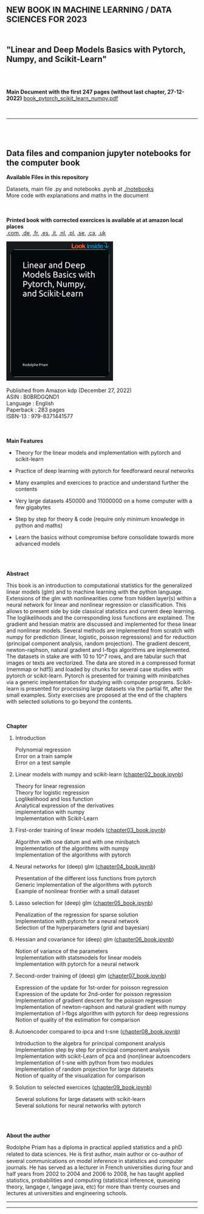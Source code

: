 ## NEW BOOK IN MACHINE LEARNING / DATA SCIENCES  FOR 2023 <br />  <br />

## "Linear and Deep Models Basics with Pytorch, Numpy, and Scikit-Learn" <br />
 <br />
 <br />
 
 
 **Main Document with the first 247 pages (without last chapter, 27-12-2022)** [book_pytorch_scikit_learn_numpy.pdf](./text/book_pytorch_scikit_learn_numpy.pdf) <br />
 
 <br />
 <hr> 
 <br />
 <br />

## Data files and companion jupyter notebooks for the computer book <br />


 **Available Files in this repository**  <br />

 Datasets, main file .py and notebooks .pynb at [./notebooks](./notebooks) <br />
 More code with explanations and maths in the document <br />
 <br />
 <br />
 
 
**Printed book with corrected exercices is available at at amazon local places** <br />
     [.com](https://www.amazon.de/dp/B0BRDGQND1), 
     [.de](https://www.amazon.de/dp/B0BRDGQND1), 
     [.fr](https://www.amazon.fr/dp/B0BRDGQND1), 
     [.es](https://www.amazon.es/dp/B0BRDGQND1), 
     [.it](https://www.amazon.it/dp/B0BRDGQND1), 
     [.nl](https://www.amazon.nl/dp/B0BRDGQND1), 
     [.pl](https://www.amazon.es/pl/B0BRDGQND1), 
     [.se](https://www.amazon.es/se/B0BRDGQND1), 
     [.ca](https://www.amazon.ca/dp/B0BRDGQND1),
     [.uk](https://www.amazon.uk/dp/B0BRDGQND1) <br />

[![Cover book](./text/cover.png)](https://www.amazon.com/dp/B0BRDGQND1) 

Published from Amazon kdp (December 27, 2022) <br />
ASIN : B0BRDGQND1 <br />
Language : English <br />
Paperback : 283 pages <br />
ISBN-13 : 979-8371441577 <br />
<br />
<br />

**Main Features** <br />

- Theory for the linear models and implementation with pytorch and scikit-learn  <br />

- Practice of deep learning with pytorch for feedforward neural networks <br />

- Many examples and exercices to practice and understand further the contents <br />

- Very large datasets 450000 and 11000000 on a home computer with a few gigabytes  <br />

- Step by step for theory & code (require only minimum knowledge in python and maths)  <br />

- Learn the basics without compromise before consolidate towards more advanced models <br />

 <br />
 <br />

**Abstract**  <br />

This book is an introduction to computational statistics for the generalized linear models (glm) and to machine learning with the python language. Extensions of the glm with nonlinearities come from hidden layer(s) within a neural network for linear and nonlinear regression or classification. This allows to present side by side classical statistics and current deep learning. The loglikelihoods and the corresponding loss functions are explained. The gradient and hessian matrix are discussed and implemented for these linear and nonlinear models. Several methods are implemented from scratch with numpy for prediction (linear, logistic, poisson regressions) and for reduction (principal component analysis, random projection). The gradient descent, newton-raphson, natural gradient and l-fbgs algorithms are implemented. The datasets in stake are with 10 to 10^7 rows, and are tabular such that images or texts are vectorized. The data are stored in a compressed format (memmap or hdf5) and loaded by chunks for several case studies with pytorch or scikit-learn. Pytorch is presented for training with minibatches via a generic implementation for studying with computer programs. Scikit-learn is presented for processing large datasets via the partial fit, after the small examples. Sixty exercises are proposed at the end of the chapters with selected solutions to go beyond the contents. <br />
 <br />
 <br />
 

**Chapter** <br />

1. Introduction <br />

    Polynomial regression  <br />
    Error on a train sample  <br />
    Error on a test sample  <br />

2. Linear models with numpy and scikit-learn ([chapter02_book.ipynb](./notebooks/chapter02_book.ipynb)) <br />

    Theory for linear regression  <br />
    Theory for logistic regression <br />
    Loglikelihood and loss function <br />
    Analytical expression of the derivatives  <br />
    implementation with numpy <br />
    Implementation with Scikit-Learn <br />

3. First-order training of linear models ([chapter03_book.ipynb](./notebooks/chapter03_book.ipynb)) <br />

    Algorithm with one datum and with one minibatch <br />
    Implementation of the algorithms with numpy <br />
    Implementation of the algorithms with pytorch <br />

4. Neural networks for (deep) glm ([chapter04_book.ipynb](./notebooks/chapter04_book.ipynb)) <br />

    Presentation of the different loss functions from pytorch <br />
    Generic implementation of the algorithms with pytorch <br />
    Example of nonlinear frontier with a small dataset <br />

5. Lasso selection for (deep) glm ([chapter05_book.ipynb](./notebooks/chapter05_book.ipynb)) <br />

    Penalization of the regression for sparse solution <br />
    Implementation with pytorch for a neural network <br />
    Selection of the hyperparameters (grid and bayesian) <br />

6. Hessian and covariance for (deep) glm ([chapter06_book.ipynb](./notebooks/chapter06_book.ipynb)) <br />

    Notion of variance of the parameters <br />
    Implementation with statsmodels for linear models <br />
    Implementation with pytorch for a neural network <br />

7. Second-order training of (deep) glm ([chapter07_book.ipynb](./notebooks/chapter07_book.ipynb)) <br />

    Expression of the update for 1st-order for poisson regression <br />
    Expression of the update for 2nd-order for poisson regression <br />
    Implementation of gradient descent for the poisson regression <br />
    Implementation of newton-raphson and natural gradient with numpy <br />
    Implementation of l-fbgs algorithm with pytorch for deep regressions <br />
    Notion of quality of the estimation for comparison </br>

8. Autoencoder compared to ipca and t-sne ([chapter08_book.ipynb](./notebooks/chapter08_book.ipynb)) <br />

    Introduction to the algebra for principal component analysis </br>
    Implementation step by step for principal component analysis </br>
    Implementation with scikit-Learn of pca and (non)linear autoencoders </br>
    Implementation of t-sne with python from two modules </br>
    Implementation of random projection for large datasets </br>
    Notion of quality of the visualization for comparison </br>

9. Solution to selected exercices ([chapter09_book.ipynb](./notebooks/chapter09_book.ipynb)) <br />

    Several solutions for large datasets with scikit-learn <br />
    Several solutions for neural networks with pytorch <br />
 <br />
 <br />


**About the author**

Rodolphe Priam has a diploma in practical applied statistics and a phD related to data sciences. He is ﬁrst author, main author or co-author of several communications on model inference in statistics and computer journals. He has served as a lecturer in French universities during four and half years from 2002 to 2004 and 2006 to 2008, he has taught applied statistics, probabilities and computing (statistical inference, queueing theory, langage r, langage java, etc) for more than trenty courses and lectures at universities and engineering schools.

----------------------------------------------------------------------

---------------------------------------------------------------------


